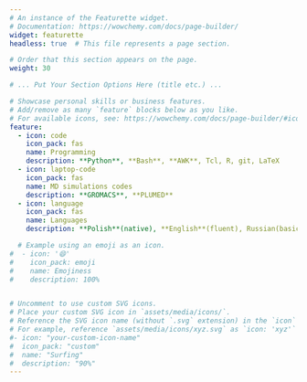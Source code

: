 ```yaml
---
# An instance of the Featurette widget.
# Documentation: https://wowchemy.com/docs/page-builder/
widget: featurette
headless: true  # This file represents a page section.

# Order that this section appears on the page.
weight: 30

# ... Put Your Section Options Here (title etc.) ...

# Showcase personal skills or business features.
# Add/remove as many `feature` blocks below as you like.
# For available icons, see: https://wowchemy.com/docs/page-builder/#icons
feature:
  - icon: code
    icon_pack: fas
    name: Programming
    description: **Python**, **Bash**, **AWK**, Tcl, R, git, LaTeX
  - icon: laptop-code
    icon_pack: fas
    name: MD simulations codes
    description: **GROMACS**, **PLUMED**
  - icon: language
    icon_pack: fas
    name: Languages
    description: **Polish**(native), **English**(fluent), Russian(basic), German(basic)

  # Example using an emoji as an icon.
#  - icon: '😄'
#    icon_pack: emoji
#    name: Emojiness
#    description: 100%


# Uncomment to use custom SVG icons.
# Place your custom SVG icon in `assets/media/icons/`.
# Reference the SVG icon name (without `.svg` extension) in the `icon` field.
# For example, reference `assets/media/icons/xyz.svg` as `icon: 'xyz'`
#- icon: "your-custom-icon-name"
#  icon_pack: "custom"
#  name: "Surfing"
#  description: "90%"
---
```

